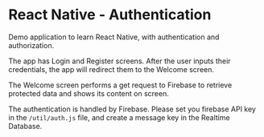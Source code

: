 # React Native - Authentication
Demo application to learn React Native, with authentication and authorization.

The app has Login and Register screens. After the user inputs their credentials, the app will redirect them to the Welcome screen.

The Welcome screen performs a get request to Firebase to retrieve protected data and shows its content on screen.

The authentication is handled by Firebase. Please set you firebase API key in the `/util/auth.js` file, and create a message key in the Realtime Database.
